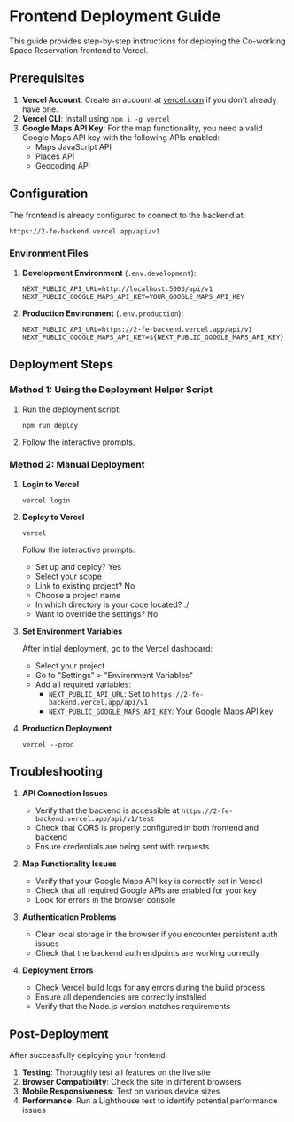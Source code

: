 # Frontend Deployment Guide

This guide provides step-by-step instructions for deploying the Co-working Space Reservation frontend to Vercel.

## Prerequisites

1. **Vercel Account**: Create an account at [vercel.com](https://vercel.com) if you don't already have one.
2. **Vercel CLI**: Install using `npm i -g vercel`
3. **Google Maps API Key**: For the map functionality, you need a valid Google Maps API key with the following APIs enabled:
   - Maps JavaScript API
   - Places API
   - Geocoding API

## Configuration

The frontend is already configured to connect to the backend at:
```
https://2-fe-backend.vercel.app/api/v1
```

### Environment Files

1. **Development Environment** (`.env.development`):
   ```
   NEXT_PUBLIC_API_URL=http://localhost:5003/api/v1
   NEXT_PUBLIC_GOOGLE_MAPS_API_KEY=YOUR_GOOGLE_MAPS_API_KEY
   ```

2. **Production Environment** (`.env.production`):
   ```
   NEXT_PUBLIC_API_URL=https://2-fe-backend.vercel.app/api/v1
   NEXT_PUBLIC_GOOGLE_MAPS_API_KEY=${NEXT_PUBLIC_GOOGLE_MAPS_API_KEY}
   ```

## Deployment Steps

### Method 1: Using the Deployment Helper Script

1. Run the deployment script:
   ```
   npm run deploy
   ```
   
2. Follow the interactive prompts.

### Method 2: Manual Deployment

1. **Login to Vercel**
   ```
   vercel login
   ```

2. **Deploy to Vercel**
   ```
   vercel
   ```
   
   Follow the interactive prompts:
   - Set up and deploy? Yes
   - Select your scope
   - Link to existing project? No
   - Choose a project name
   - In which directory is your code located? ./
   - Want to override the settings? No
   
3. **Set Environment Variables**
   
   After initial deployment, go to the Vercel dashboard:
   - Select your project
   - Go to "Settings" > "Environment Variables"
   - Add all required variables:
     - `NEXT_PUBLIC_API_URL`: Set to `https://2-fe-backend.vercel.app/api/v1`
     - `NEXT_PUBLIC_GOOGLE_MAPS_API_KEY`: Your Google Maps API key

4. **Production Deployment**
   ```
   vercel --prod
   ```

## Troubleshooting

1. **API Connection Issues**
   - Verify that the backend is accessible at `https://2-fe-backend.vercel.app/api/v1/test`
   - Check that CORS is properly configured in both frontend and backend
   - Ensure credentials are being sent with requests

2. **Map Functionality Issues**
   - Verify that your Google Maps API key is correctly set in Vercel
   - Check that all required Google APIs are enabled for your key
   - Look for errors in the browser console

3. **Authentication Problems**
   - Clear local storage in the browser if you encounter persistent auth issues
   - Check that the backend auth endpoints are working correctly

4. **Deployment Errors**
   - Check Vercel build logs for any errors during the build process
   - Ensure all dependencies are correctly installed
   - Verify that the Node.js version matches requirements

## Post-Deployment

After successfully deploying your frontend:

1. **Testing**: Thoroughly test all features on the live site
2. **Browser Compatibility**: Check the site in different browsers
3. **Mobile Responsiveness**: Test on various device sizes
4. **Performance**: Run a Lighthouse test to identify potential performance issues 